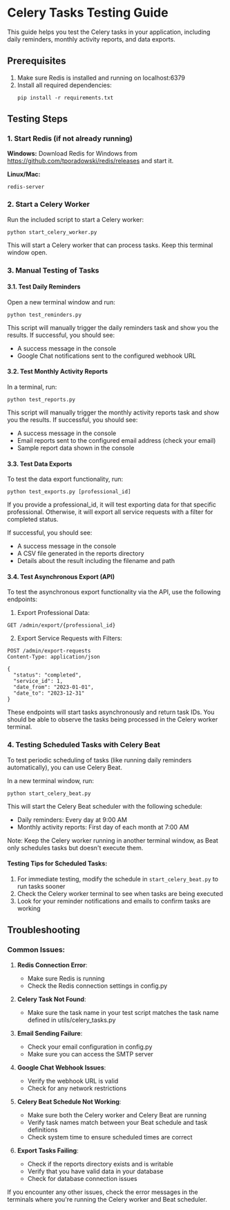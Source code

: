 # Celery Tasks Testing Guide

This guide helps you test the Celery tasks in your application, including daily reminders, monthly activity reports, and data exports.

## Prerequisites

1. Make sure Redis is installed and running on localhost:6379
2. Install all required dependencies:
   ```
   pip install -r requirements.txt
   ```

## Testing Steps

### 1. Start Redis (if not already running)

**Windows:**
Download Redis for Windows from https://github.com/tporadowski/redis/releases and start it.

**Linux/Mac:**

```
redis-server
```

### 2. Start a Celery Worker

Run the included script to start a Celery worker:

```
python start_celery_worker.py
```

This will start a Celery worker that can process tasks. Keep this terminal window open.

### 3. Manual Testing of Tasks

#### 3.1. Test Daily Reminders

Open a new terminal window and run:

```
python test_reminders.py
```

This script will manually trigger the daily reminders task and show you the results. If successful, you should see:

- A success message in the console
- Google Chat notifications sent to the configured webhook URL

#### 3.2. Test Monthly Activity Reports

In a terminal, run:

```
python test_reports.py
```

This script will manually trigger the monthly activity reports task and show you the results. If successful, you should see:

- A success message in the console
- Email reports sent to the configured email address (check your email)
- Sample report data shown in the console

#### 3.3. Test Data Exports

To test the data export functionality, run:

```
python test_exports.py [professional_id]
```

If you provide a professional_id, it will test exporting data for that specific professional. Otherwise, it will export all service requests with a filter for completed status.

If successful, you should see:

- A success message in the console
- A CSV file generated in the reports directory
- Details about the result including the filename and path

#### 3.4. Test Asynchronous Export (API)

To test the asynchronous export functionality via the API, use the following endpoints:

1. Export Professional Data:

```
GET /admin/export/{professional_id}
```

2. Export Service Requests with Filters:

```
POST /admin/export-requests
Content-Type: application/json

{
  "status": "completed",
  "service_id": 1,
  "date_from": "2023-01-01",
  "date_to": "2023-12-31"
}
```

These endpoints will start tasks asynchronously and return task IDs. You should be able to observe the tasks being processed in the Celery worker terminal.

### 4. Testing Scheduled Tasks with Celery Beat

To test periodic scheduling of tasks (like running daily reminders automatically), you can use Celery Beat.

In a new terminal window, run:

```
python start_celery_beat.py
```

This will start the Celery Beat scheduler with the following schedule:

- Daily reminders: Every day at 9:00 AM
- Monthly activity reports: First day of each month at 7:00 AM

Note: Keep the Celery worker running in another terminal window, as Beat only schedules tasks but doesn't execute them.

#### Testing Tips for Scheduled Tasks:

1. For immediate testing, modify the schedule in `start_celery_beat.py` to run tasks sooner
2. Check the Celery worker terminal to see when tasks are being executed
3. Look for your reminder notifications and emails to confirm tasks are working

## Troubleshooting

### Common Issues:

1. **Redis Connection Error**:

   - Make sure Redis is running
   - Check the Redis connection settings in config.py

2. **Celery Task Not Found**:

   - Make sure the task name in your test script matches the task name defined in utils/celery_tasks.py

3. **Email Sending Failure**:

   - Check your email configuration in config.py
   - Make sure you can access the SMTP server

4. **Google Chat Webhook Issues**:

   - Verify the webhook URL is valid
   - Check for any network restrictions

5. **Celery Beat Schedule Not Working**:

   - Make sure both the Celery worker and Celery Beat are running
   - Verify task names match between your Beat schedule and task definitions
   - Check system time to ensure scheduled times are correct

6. **Export Tasks Failing**:
   - Check if the reports directory exists and is writable
   - Verify that you have valid data in your database
   - Check for database connection issues

If you encounter any other issues, check the error messages in the terminals where you're running the Celery worker and Beat scheduler.
